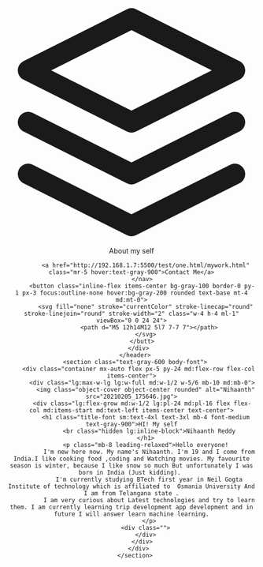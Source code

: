 <!DOCTYPE html>
<html lang="en">
<head>
    <meta charset="UTF-8">
    <meta http-equiv="X-UA-Compatible" content="IE=edge"> 
    <link href="https://unpkg.com/tailwindcss@^1.0/dist/tailwind.min.css" rel="stylesheet">
    <meta name="viewport" content="width=device-width, initial-scale=1.0">
    <title>my Personal blog</title>
</head>
<body>
    <header class="text-gray-600 body-font">
        <div class="container mx-auto flex flex-wrap p-5 flex-col md:flex-row items-center">
          <a class="flex title-font font-medium items-center text-gray-900 mb-4 md:mb-0">
            <svg xmlns="http://www.w3.org/2000/svg" fill="none" stroke="currentColor" stroke-linecap="round" stroke-linejoin="round" stroke-width="2" class="w-10 h-10 text-white p-2 bg-indigo-500 rounded-full" viewBox="0 0 24 24">
              <path d="M12 2L2 7l10 5 10-5-10-5zM2 17l10 5 10-5M2 12l10 5 10-5"></path>
            </svg>
            <span class="ml-3 text-xl">About my self</span>
          </a>
          <nav class="md:ml-auto flex flex-wrap items-center text-base justify-center">
            
            <a href="http://192.168.1.7:5500/test/one.html/mywork.html" class="mr-5 hover:text-gray-900">Contact Me</a>
          </nav>
          <button class="inline-flex items-center bg-gray-100 border-0 py-1 px-3 focus:outline-none hover:bg-gray-200 rounded text-base mt-4 md:mt-0">
            <svg fill="none" stroke="currentColor" stroke-linecap="round" stroke-linejoin="round" stroke-width="2" class="w-4 h-4 ml-1" viewBox="0 0 24 24">
              <path d="M5 12h14M12 5l7 7-7 7"></path>
            </svg>
          </butt>
        </div>
      </header>
      <section class="text-gray-600 body-font">
        <div class="container mx-auto flex px-5 py-24 md:flex-row flex-col items-center">
          <div class="lg:max-w-lg lg:w-full md:w-1/2 w-5/6 mb-10 md:mb-0">
            <img class="object-cover object-center rounded" alt="Nihaanth" src="20210205_175646.jpg">
          <div class="lg:flex-grow md:w-1/2 lg:pl-24 md:pl-16 flex flex-col md:items-start md:text-left items-center text-center">
            <h1 class="title-font sm:text-4xl text-3xl mb-4 font-medium text-gray-900">HI! My self
              <br class="hidden lg:inline-block">Nihaanth Reddy
            </h1>
            <p class="mb-8 leading-relaxed">Hello everyone!
              I'm new here now. My name's Nihaanth. I'm 19 and I come from India.I like cooking food ,coding and Watching movies. My favourite season is winter, because I like snow so much But unfortunately I was born in India (Just kidding). 
              I'm currently studying BTech first year in Neil Gogta Institute of technology which is affiliated to  Osmania University And I am from Telangana state .
              I am very curious about Latest technologies and try to learn them. I am currently learning trip development app development and in future I will answer learn machine learning.
              </p>
            <div class="">
            </div>
          </div>
        </div>
      </section>

</body>
</html>
